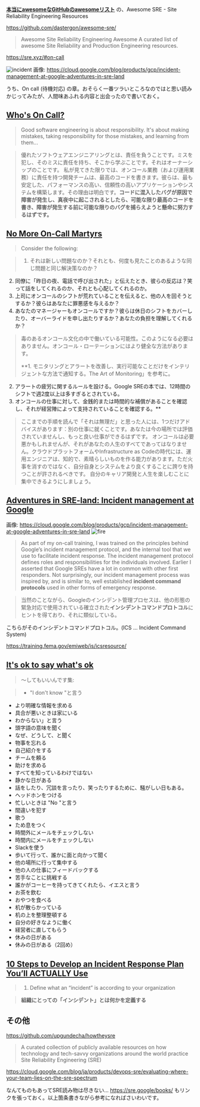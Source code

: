 **[本当にawesomeなGitHubのawesomeリスト](https://qiita.com/e99h2121/items/4b5e3ff9001ede108fa9)** の、Awesome SRE - Site Reliability Engineering Resources

https://github.com/dastergon/awesome-sre/
> Awesome Site Reliability Engineering Awesome
>A curated list of awesome Site Reliability and Production Engineering resources.

https://sre.xyz/#on-call


![incident](https://storage.googleapis.com/gweb-cloudblog-publish/images/incident-command-12655.max-700x700.PNG)
画像: https://cloud.google.com/blog/products/gcp/incident-management-at-google-adventures-in-sre-land


うち、On call (待機対応) の章。おそらく一番ツラいところなのではと思い読みかじってみたが、人間味あふれる内容と出会ったので書いておく。

## [Who's On Call?](https://www.susanjfowler.com/blog/2016/9/6/whos-on-call)

> Good software engineering is about responsibility. It's about making mistakes, taking responsibility for those mistakes, and learning from them...

> 優れたソフトウェアエンジニアリングとは、責任を負うことです。ミスを犯し、そのミスに責任を持ち、そこから学ぶことです。それはオーナーシップのことです。
私が見てきた限りでは、オンコール業務（および運用業務）に責任を持つ開発チームは、最高のコードを書きます。彼らは、最も安定した、パフォーマンスの高い、信頼性の高いアプリケーションやシステムを構築します。その理由は明白です。**コードに混入したバグが原因で障害が発生し、真夜中に起こされるとしたら、可能な限り最高のコードを書き、障害が発生する前に可能な限りのバグを捕らえようと懸命に努力するはずです。**


## [No More On-Call Martyrs](https://sysadvent.blogspot.com/2016/12/day-6-no-more-on-call-martyrs.html)

> Consider the following:

> 1. それは新しい問題なのか？それとも、何度も見たことのあるような同じ問題と同じ解決策なのか？
2. 同僚に「昨日の夜、電話で呼び出された」と伝えたとき、彼らの反応は？笑って話をしてくれるのか、それとも心配してくれるのか。
3. 上司にオンコールのシフトが荒れていることを伝えると、他の人を回そうとするか？彼らはあなたに罪悪感を与えるか？
4. あなたのマネージャーもオンコールですか？彼らは休日のシフトをカバーしたり、オーバーライドを申し出たりするか？あなたの負担を理解してくれるか？

>毒のあるオンコール文化の中で働いている可能性。このようになる必要はありません。オンコール・ローテーションにはより健全な方法があります。
>
> **1. モニタリングとアラートを改善し、実行可能なことだけをインテリジェントな方法で通知する。The Art of Monitoring」を参考に。
2. アラートの疲労に関するルールを設ける。Google SREの本では、12時間のシフトで週2度以上は多すぎるとされている。
3. オンコールの仕事に対して、金銭的または時間的な補償があることを確認し、それが経営陣によって支持されていることを確認する。**

> ここまでの手順を読んで「それは無理だ」と思った人には、1つだけアドバイスがあります：別の仕事に就くことです。あなたは今の場所では評価されていませんし、もっと良い仕事ができるはずです。
オンコールは必要悪かもしれませんが、それがあなたの人生のすべてであってはなりません。クラウドプラットフォームやInfrastructure as Codeの時代には、運用エンジニアは、知的で、素晴らしいものを作る能力があります。ただ火事を消すのではなく、自分自身とシステムをより良くすることに誇りを持つことが許されるべきです。
自分のキャリア開発と人生を楽しむことに集中できるようにしましょう。



## [Adventures in SRE-land: Incident management at Google](https://cloud.google.com/blog/products/gcp/incident-management-at-google-adventures-in-sre-land)

画像: https://cloud.google.com/blog/products/gcp/incident-management-at-google-adventures-in-sre-land
![fire](https://storage.googleapis.com/gweb-cloudblog-publish/images/incident-command-24uhs.max-200x200.PNG)

> As part of my on-call training, I was trained on the principles behind Google’s incident management protocol, and the internal tool that we use to facilitate incident response. The incident management protocol defines roles and responsibilities for the individuals involved. Earlier I asserted that Google SREs have a lot in common with other first responders. Not surprisingly, our incident management process was inspired by, and is similar to, well established **incident command protocols** used in other forms of emergency response.

> 当然のことながら、Googleのインシデント管理プロセスは、他の形態の緊急対応で使用されている確立された**インシデントコマンドプロトコル**にヒントを得ており、それに類似している。

こちらがそのインシデントコマンドプロトコル。(ICS ... Incident Command System)

https://training.fema.gov/emiweb/is/icsresource/



## [It's ok to say what's ok](https://gds.blog.gov.uk/2016/05/25/its-ok-to-say-whats-ok/)
> ～してもいいんです集:

>- "I don't know "と言う
- より明確な情報を求める
- 具合が悪いときは家にいる
- わからない」と言う
- 頭字語の意味を聞く
- なぜ、どうして、と聞く
- 物事を忘れる
- 自己紹介をする
- チームを頼る
- 助けを求める
- すべてを知っているわけではない
- 静かな日がある
- 話をしたり、冗談を言ったり、笑ったりするために、騒がしい日もある。
- ヘッドホンをつける
- 忙しいときは "No "と言う
- 間違いを犯す
- 歌う
- ため息をつく
- 時間外にメールをチェックしない
- 時間内にメールをチェックしない
- Slackを使う
- 歩いて行って、誰かに面と向かって聞く
- 他の場所に行って集中する
- 他の人の仕事にフィードバックする
- 苦手なことに挑戦する
- 誰かがコーヒーを持ってきてくれたら、イエスと言う
- お茶を飲む
- おやつを食べる
- 机が散らかっている
- 机の上を整理整頓する
- 自分の好きなように働く
- 経営者に直してもらう
- 休みの日がある
- 休みの日がある（2回め）


## [10 Steps to Develop an Incident Response Plan You’ll ACTUALLY Use](https://engineering.salesforce.com/10-steps-to-develop-an-incident-response-plan-youll-actually-use-6cc49d9bf94c)

>1. Define what an “incident” is according to your organization

> **組織にとっての「インシデント」とは何かを定義する**


## その他

https://github.com/upgundecha/howtheysre

> A curated collection of publicly available resources on how technology and tech-savvy organizations around the world practice Site Reliability Engineering (SRE) 

https://cloud.google.com/blog/ja/products/devops-sre/evaluating-where-your-team-lies-on-the-sre-spectrum


なんてものもあってSRE読み物は尽きない... 
https://sre.google/books/ もリンクを張っておく。以上箇条書きながら参考になればさいわいです。
